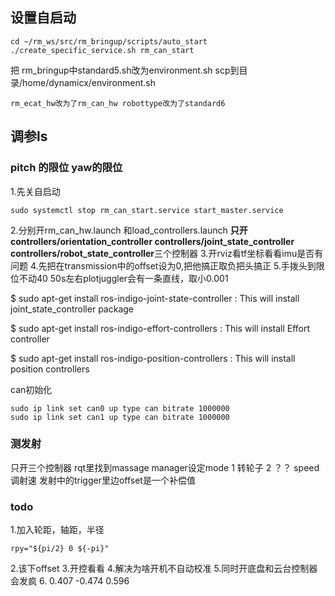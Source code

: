 ## 设置自启动

```
cd ~/rm_ws/src/rm_bringup/scripts/auto_start
./create_specific_service.sh rm_can_start
```
把 rm_bringup中standard5.sh改为environment.sh scp到目录/home/dynamicx/environment.sh
```
rm_ecat_hw改为了rm_can_hw robottype改为了standard6
```


## 调参ls

### pitch 的限位 yaw的限位
1.先关自启动
```
sudo systemctl stop rm_can_start.service start_master.service
```
2.分别开rm_can_hw.launch 和load_controllers.launch
**只开controllers/orientation_controller controllers/joint_state_controller controllers/robot_state_controller**三个控制器
3.开rviz看tf坐标看看imu是否有问题
4.先把在transmission中的offset设为0,把他搞正取负把头搞正
5.手拨头到限位不动40 50s左右plotjuggler会有一条直线，取小0.001



$ sudo apt-get install ros-indigo-joint-state-controller : This will install joint_state_controller package

$ sudo apt-get install ros-indigo-effort-controllers : This will install Effort controller

$ sudo apt-get install ros-indigo-position-controllers : This will install position controllers

can初始化
```
sudo ip link set can0 up type can bitrate 1000000
sudo ip link set can1 up type can bitrate 1000000
```

### 测发射
只开三个控制器
rqt里找到massage manager设定mode 1 转轮子 2 ？？
speed调射速
发射中的trigger里边offset是一个补偿值

### todo
1.加入轮距，轴距，半径
```
rpy="${pi/2} 0 ${-pi}"
```
2.该下offset
3.开控看看
4.解决为啥开机不自动校准
5.同时开底盘和云台控制器会发疯
6.
0.407
-0.474
0.596
